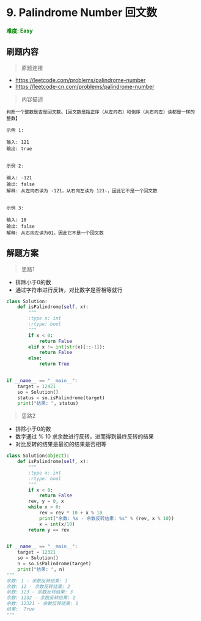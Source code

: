 # 9. Palindrome Number 回文数

**<font color=green>难度: Easy</font>**

## 刷题内容

> 原题连接

* https://leetcode.com/problems/palindrome-number
* https://leetcode-cn.com/problems/palindrome-number

> 内容描述

```
判断一个整数是否是回文数。【回文数是指正序（从左向右）和倒序（从右向左）读都是一样的整数】

示例 1:

输入: 121
输出: true


示例 2:

输入: -121
输出: false
解释: 从左向右读为 -121，从右向左读为 121-，因此它不是一个回文数


示例 3:

输入: 10
输出: false
解释: 从右向左读为01，因此它不是一个回文数
```

## 解题方案

> 思路1

* 排除小于0的数
* 通过字符串进行反转，对比数字是否相等就行

```python
class Solution:
    def isPalindrome(self, x):
        """
        :type x: int
        :rtype: bool
        """
        if x < 0:
            return False
        elif x != int(str(x)[::-1]):
            return False
        else:
            return True

    
if __name__ == "__main__":
    target = 12421
    so = Solution()
    status = so.isPalindrome(target)
    print("结果: ", status)
```


> 思路2

* 排除小于0的数
* 数字通过 % 10 求余数进行反转，进而得到最终反转的结果
* 对比反转的结果是最初的结果是否相等

```python
class Solution(object):
    def isPalindrome(self, x):
        """
        :type x: int
        :rtype: bool
        """
        if x < 0:
            return False
        rev, y = 0, x
        while x > 0:
            rev = rev * 10 + x % 10
            print("余数: %s - 余数反转结果: %s" % (rev, x % 10))
            x = int(x/10)
        return y == rev

    
if __name__ == "__main__":
    target = 12321
    so = Solution()
    n = so.isPalindrome(target)
    print("结果: ", n)
"""
余数: 1 - 余数反转结果: 1
余数: 12 - 余数反转结果: 2
余数: 123 - 余数反转结果: 3
余数: 1232 - 余数反转结果: 2
余数: 12321 - 余数反转结果: 1
结果:  True
"""
```
